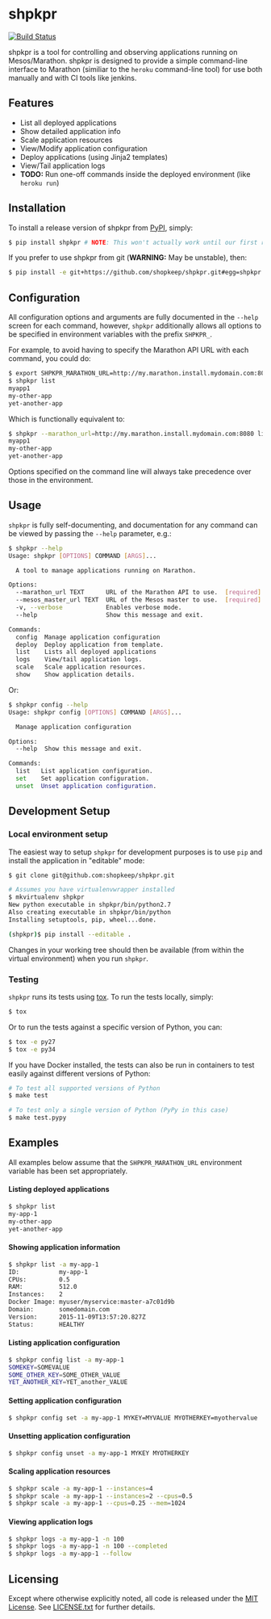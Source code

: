 shpkpr
======

[![Build Status](https://travis-ci.org/shopkeep/shpkpr.svg?branch=master)](https://travis-ci.org/shopkeep/shpkpr)

shpkpr is a tool for controlling and observing applications running on Mesos/Marathon. shpkpr is designed to provide a simple command-line interface to Marathon (similiar to the `heroku` command-line tool) for use both manually and with CI tools like jenkins.


## Features

- List all deployed applications
- Show detailed application info
- Scale application resources
- View/Modify application configuration
- Deploy applications (using Jinja2 templates)
- View/Tail application logs
- **TODO:** Run one-off commands inside the deployed environment (like `heroku run`)


## Installation

To install a release version of shpkpr from [PyPI](https://pypi.python.org), simply:

```bash
$ pip install shpkpr # NOTE: This won't actually work until our first release
```

If you prefer to use shpkpr from git (**WARNING:** May be unstable), then:

```bash
$ pip install -e git+https://github.com/shopkeep/shpkpr.git#egg=shpkpr
```


## Configuration

All configuration options and arguments are fully documented in the `--help` screen for each command, however, `shpkpr` additionally allows all options to be specified in environment variables with the prefix `SHPKPR_`.

For example, to avoid having to specify the Marathon API URL with each command, you could do:

```bash
$ export SHPKPR_MARATHON_URL=http://my.marathon.install.mydomain.com:8080
$ shpkpr list
myapp1
my-other-app
yet-another-app
```

Which is functionally equivalent to:

```bash
$ shpkpr --marathon_url=http://my.marathon.install.mydomain.com:8080 list
myapp1
my-other-app
yet-another-app
```

Options specified on the command line will always take precedence over those in the environment.


## Usage

`shpkpr` is fully self-documenting, and documentation for any command can be viewed by passing the `--help` parameter, e.g.:

```bash
$ shpkpr --help
Usage: shpkpr [OPTIONS] COMMAND [ARGS]...

  A tool to manage applications running on Marathon.

Options:
  --marathon_url TEXT      URL of the Marathon API to use.  [required]
  --mesos_master_url TEXT  URL of the Mesos master to use.  [required]
  -v, --verbose            Enables verbose mode.
  --help                   Show this message and exit.

Commands:
  config  Manage application configuration
  deploy  Deploy application from template.
  list    Lists all deployed applications
  logs    View/tail application logs.
  scale   Scale application resources.
  show    Show application details.
```

Or:

```bash
$ shpkpr config --help
Usage: shpkpr config [OPTIONS] COMMAND [ARGS]...

  Manage application configuration

Options:
  --help  Show this message and exit.

Commands:
  list   List application configuration.
  set    Set application configuration.
  unset  Unset application configuration.
```


## Development Setup

### Local environment setup

The easiest way to setup `shpkpr` for development purposes is to use `pip` and install the application in "editable" mode:

```bash
$ git clone git@github.com:shopkeep/shpkpr.git

# Assumes you have virtualenvwrapper installed
$ mkvirtualenv shpkpr
New python executable in shpkpr/bin/python2.7
Also creating executable in shpkpr/bin/python
Installing setuptools, pip, wheel...done.

(shpkpr)$ pip install --editable .
```

Changes in your working tree should then be available (from within the virtual environment) when you run `shpkpr`.

### Testing

`shpkpr` runs its tests using [tox](https://tox.readthedocs.org/en/latest/). To run the tests locally, simply:

```bash
$ tox
```

Or to run the tests against a specific version of Python, you can:

```bash
$ tox -e py27
$ tox -e py34
```

If you have Docker installed, the tests can also be run in containers to test easily against different versions of Python:

```bash
# To test all supported versions of Python
$ make test

# To test only a single version of Python (PyPy in this case)
$ make test.pypy
```


## Examples

All examples below assume that the `SHPKPR_MARATHON_URL` environment variable has been set appropriately.

#### Listing deployed applications

```bash
$ shpkpr list
my-app-1
my-other-app
yet-another-app
```

#### Showing application information

```bash
$ shpkpr list -a my-app-1
ID:           my-app-1
CPUs:         0.5
RAM:          512.0
Instances:    2
Docker Image: myuser/myservice:master-a7c01d9b
Domain:       somedomain.com
Version:      2015-11-09T13:57:20.827Z
Status:       HEALTHY
```

#### Listing application configuration

```bash
$ shpkpr config list -a my-app-1
SOMEKEY=SOMEVALUE
SOME_OTHER_KEY=SOME_OTHER_VALUE
YET_ANOTHER_KEY=YET_another_VALUE
```

#### Setting application configuration

```bash
$ shpkpr config set -a my-app-1 MYKEY=MYVALUE MYOTHERKEY=myothervalue
```

#### Unsetting application configuration

```bash
$ shpkpr config unset -a my-app-1 MYKEY MYOTHERKEY
```

#### Scaling application resources

```bash
$ shpkpr scale -a my-app-1 --instances=4
$ shpkpr scale -a my-app-1 --instances=2 --cpus=0.5
$ shpkpr scale -a my-app-1 --cpus=0.25 --mem=1024
```

#### Viewing application logs

```bash
$ shpkpr logs -a my-app-1 -n 100
$ shpkpr logs -a my-app-1 -n 100 --completed
$ shpkpr logs -a my-app-1 --follow
```


## Licensing

Except where otherwise explicitly noted, all code is released under the [MIT License](https://tldrlegal.com/license/mit-license). See [LICENSE.txt](LICENSE.txt) for further details.
